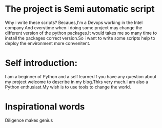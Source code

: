 # The project is Semi automatic script
Why i write these scripts?
Becaues,I'm a Devops working in the Intel company.And everytime when i doing some project may change the different version of the python packages.It would takes me so many time to install the packages correct version.So i want to write some scripts help to deploy the environment more convenitent.
# Self introduction:
I am a beginner of Python and a self learner.If you have any question about my project welcome to describe in my blog.Thks very much.I am also a Python enthusiast.My wish is to use tools to change the world.
# Inspirational words
Diligence makes genius
